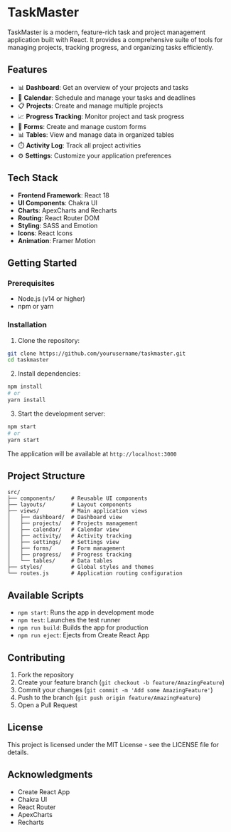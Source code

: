 # TaskMaster

TaskMaster is a modern, feature-rich task and project management application built with React. It provides a comprehensive suite of tools for managing projects, tracking progress, and organizing tasks efficiently.

## Features

- 📊 **Dashboard**: Get an overview of your projects and tasks
- 📅 **Calendar**: Schedule and manage your tasks and deadlines
- 📋 **Projects**: Create and manage multiple projects
- 📈 **Progress Tracking**: Monitor project and task progress
- 📝 **Forms**: Create and manage custom forms
- 📊 **Tables**: View and manage data in organized tables
- ⏱️ **Activity Log**: Track all project activities
- ⚙️ **Settings**: Customize your application preferences

## Tech Stack

- **Frontend Framework**: React 18
- **UI Components**: Chakra UI
- **Charts**: ApexCharts and Recharts
- **Routing**: React Router DOM
- **Styling**: SASS and Emotion
- **Icons**: React Icons
- **Animation**: Framer Motion

## Getting Started

### Prerequisites

- Node.js (v14 or higher)
- npm or yarn

### Installation

1. Clone the repository:
```bash
git clone https://github.com/yourusername/taskmaster.git
cd taskmaster
```

2. Install dependencies:
```bash
npm install
# or
yarn install
```

3. Start the development server:
```bash
npm start
# or
yarn start
```

The application will be available at `http://localhost:3000`

## Project Structure

```
src/
├── components/     # Reusable UI components
├── layouts/        # Layout components
├── views/          # Main application views
│   ├── dashboard/  # Dashboard view
│   ├── projects/   # Projects management
│   ├── calendar/   # Calendar view
│   ├── activity/   # Activity tracking
│   ├── settings/   # Settings view
│   ├── forms/      # Form management
│   ├── progress/   # Progress tracking
│   └── tables/     # Data tables
├── styles/         # Global styles and themes
└── routes.js       # Application routing configuration
```

## Available Scripts

- `npm start`: Runs the app in development mode
- `npm test`: Launches the test runner
- `npm run build`: Builds the app for production
- `npm run eject`: Ejects from Create React App

## Contributing

1. Fork the repository
2. Create your feature branch (`git checkout -b feature/AmazingFeature`)
3. Commit your changes (`git commit -m 'Add some AmazingFeature'`)
4. Push to the branch (`git push origin feature/AmazingFeature`)
5. Open a Pull Request

## License

This project is licensed under the MIT License - see the LICENSE file for details.

## Acknowledgments

- Create React App
- Chakra UI
- React Router
- ApexCharts
- Recharts
